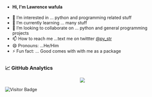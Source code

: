 - #### Hi, I'm **Lawrence wafula** 
- 👀 I’m interested in ... python and programming related stuff
- 🌱 I’m currently learning ... many stuff
- 💞️ I’m looking to collaborate on ... python and general programming projects
- 📫 How to reach me ...text me on twittter [@py_str](https://x.com/py_str)
- 😄 Pronouns: ...He/Him
- ⚡ Fun fact: ... Good comes with with me as a package
##
  <!--Graph
![Trent130's github activity graph](https://github-readme-activity-graph.vercel.app/graph?username=trent130&bg_color=0d1117&color=ffffff&line=00b3ff&point=f9fafa&area=true&hide_border=true)
![Astro](https://img.shields.io/badge/-Astro-black?logo=Astro&style=social)&nbsp;&nbsp;
-->

<!--Skill And More Information
<div align="center">
  <img width="45%" height="195px" src="https://github-readme-stats.vercel.app/api?username=trent130&show_icons=true&count_private=true&hide_border=true&title_color=00b3ff&icon_color=00b4ff&text_color=c9d1d9&bg_color=0d1117" alt="" /> 
  <img width="45%" height="195px" src="https://github-readme-stats.vercel.app/api/top-langs/?username=trent130&layout=compact&hide_border=true&title_color=00b3ff&text_color=00b4ff&bg_color=0d1117" />
  
</div>
--> 

### 📈 GitHub Analytics
<p align="center">
<img src="https://nirzak-streak-stats.vercel.app?user=trent130&theme=dark&hide_border=true">
</p>




![Visitor Badge](https://visitor-badge.laobi.icu/badge?page_id=trent130.trent130)

